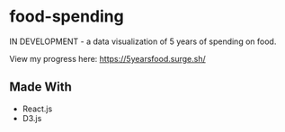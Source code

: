 # food-spending

IN DEVELOPMENT - a data visualization of 5 years of spending on food.

View my progress here: https://5yearsfood.surge.sh/

## Made With
- React.js
- D3.js
